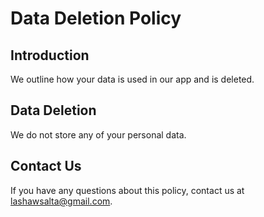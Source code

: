 # Data Deletion Policy

## Introduction

We outline how your data is used in our app and is deleted. 

## Data Deletion

We do not store any of your personal data.

## Contact Us

If you have any questions about this policy, contact us at lashawsalta@gmail.com.
